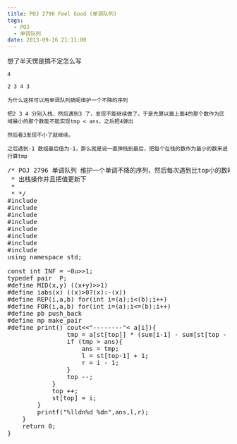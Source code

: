 ```yaml
---
title: POJ 2796 Feel Good (单调队列)
tags:
  - POJ
  - 单调队列
date: 2013-09-16 21:11:00
---
```


想了半天愣是搞不定怎么写

	4

	2 3 4 3

	为什么这样可以用单调队列搞呢维护一个不降的序列

	把2 3 4 分别入栈，然后遇到3 了，发现不能继续做了，于是先算以最上面4的那个数作为区域最小的那个数能不能实现tmp < ans，之后把4弹出

	然后看3发现不小了就继续。

	之后遇到-1 数组最后值为-1，那么就是说一直弹栈到最后，把每个在栈的数作为最小的数来进行算tmp

<pre class="brush:cpp">
/* POJ 2796 单调队列 维护一个单调不降的序列，然后每次遇到比top小的数时进行
 * 出栈操作并且把值更新下
 *
 * */
#include <iostream>
#include <cstdio>
#include <algorithm>
#include <cstring>
#include <cmath>
#include <queue>
#include <set>
#include <vector>
using namespace std;

const int INF = ~0u>>1;
typedef pair <int,int> P;
#define MID(x,y) ((x+y)>>1)
#define iabs(x) ((x)>0?(x):-(x))
#define REP(i,a,b) for(int i=(a);i<(b);i++)
#define FOR(i,a,b) for(int i=(a);i<=(b);i++)
#define pb push_back
#define mp make_pair
#define print() cout<<"--------"<<endl
typedef long long ll;
ll st[100100],a[100100],sum[100100];
int main(){
	int n;

	while (~scanf("%d", &n)){
		memset(a,0,sizeof(a));
		memset(st,0,sizeof(st));
		for (int i = 1; i <= n; i++){
			scanf("%lld", &a[i]);
			sum[i] += sum[i-1] + a[i];
		}
		int top = 0;
		a[n + 1] = -1;
		ll tmp,ans = -1;
		int l , r;
		for (int i = 1; i <= n + 1; i++){
			while (top != 0 && a[st[top]] > a[i]){
				tmp = a[st[top]] * (sum[i-1] - sum[st[top - 1]]);
				if (tmp > ans){
					ans = tmp;
					l = st[top-1] + 1;
					r = i - 1;
				}
				top --;
			}
			top ++;
			st[top] = i;
		}
		printf("%lldn%d %dn",ans,l,r);
	}
	return 0;
}
</pre>

	 